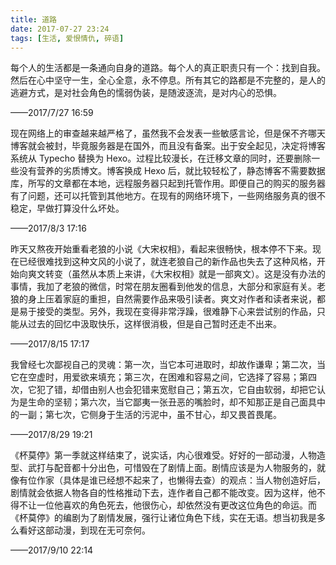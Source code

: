 ```yaml
---
title: 道路
date: 2017-07-27 23:24
tags: [生活, 爱恨情仇, 碎语]
---
```

每个人的生活都是一条通向自身的道路。每个人的真正职责只有一个：找到自我。然后在心中坚守一生，全心全意，永不停息。所有其它的路都是不完整的，是人的逃避方式，是对社会角色的懦弱伪装，是随波逐流，是对内心的恐惧。


<!--more-->


——2017/7/27 16:59

现在网络上的审查越来越严格了，虽然我不会发表一些敏感言论，但是保不齐哪天博客就会被封，毕竟服务器是在国外，而且没有备案。出于安全起见，决定将博客系统从 Typecho 替换为 Hexo。过程比较漫长，在迁移文章的同时，还要删除一些没有营养的劣质博文。博客换成 Hexo 后，就比较轻松了，静态博客不需要数据库，所写的文章都在本地，远程服务器只起到托管作用。即便自己的购买的服务器有了问题，还可以托管到其他地方。在现有的网络环境下，一些网络服务真的很不稳定，早做打算没什么坏处。

——2017/8/3 17:16

昨天又熬夜开始重看老狼的小说《大宋权相》，看起来很畅快，根本停不下来。现在已经很难找到这种文风的小说了，就连老狼自己的新作品也失去了这种风格，开始向爽文转变（虽然从本质上来讲，《大宋权相》就是一部爽文）。这是没有办法的事情，我加了老狼的微信，时常在朋友圈看到他发的信息，大部分和家庭有关。老狼的身上压着家庭的重担，自然需要作品来吸引读者。爽文对作者和读者来说，都是易于接受的类型。另外，我现在变得非常浮躁，很难静下心来尝试别的作品，只能从过去的回忆中汲取快乐，这样很消极，但是自己暂时还走不出来。

——2017/8/15 17:17

我曾经七次鄙视自己的灵魂：第一次，当它本可进取时，却故作谦卑；第二次，当它在空虚时，用爱欲来填充；第三次，在困难和容易之间，它选择了容易；第四次，它犯了错，却借由别人也会犯错来宽慰自己；第五次，它自由软弱，却把它认为是生命的坚韧；第六次，当它鄙夷一张丑恶的嘴脸时，却不知那正是自己面具中的一副；第七次，它侧身于生活的污泥中，虽不甘心，却又畏首畏尾。

——2017/8/29 19:21

《杯莫停》第一季就这样结束了，说实话，内心很难受。好好的一部动漫，人物造型、武打与配音都十分出色，可惜毁在了剧情上面。剧情应该是为人物服务的，就像有位作家（具体是谁已经想不起来了，也懒得去查）的观点：当人物创造好后，剧情就会依据人物各自的性格推动下去，连作者自己都不能改变。因为这样，他不得不让一位他喜欢的角色死去，他很伤心，却依然没有更改这位角色的命运。而《杯莫停》的编剧为了剧情发展，强行让诸位角色下线，实在无语。想当初我是多么看好这部动漫，到现在无可奈何。

——2017/9/10 22:14
